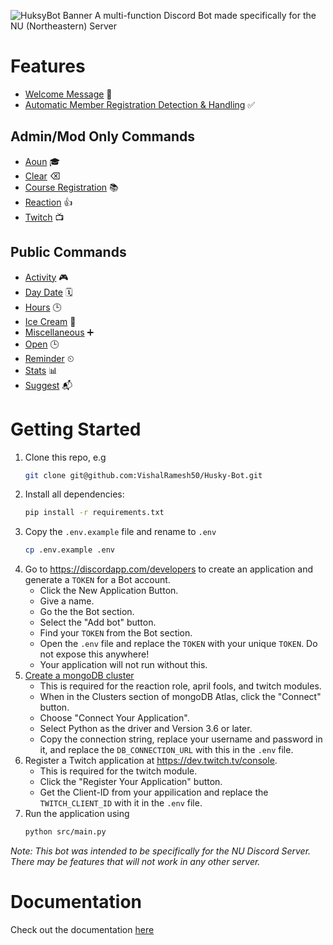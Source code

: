 ![HuksyBot Banner](https://i.imgur.com/7obLnAa.png)
A multi-function Discord Bot made specifically for the NU (Northeastern) Server

# Features

- [Welcome Message](docs/DOCUMENTATION.md#welcome-message) 🎉
- [Automatic Member Registration Detection & Handling](docs/DOCUMENTATION.md#auto-member-registration-detection-and-handling) ✅

## Admin/Mod Only Commands

- [Aoun](docs/DOCUMENTATION.md#aoun) 🎓
- [Clear](docs/DOCUMENTATION.md#clear) ⌫
- [Course Registration](docs/DOCUMENTATION.md#course-registration) 📚
- [Reaction](docs/DOCUMENTATION.md#reaction) 👍
- [Twitch](docs/DOCUMENTATION.md#twitch) 📺

## Public Commands

- [Activity](docs/DOCUMENTATION.md#activity) 🎮
- [Day Date](docs/DOCUMENTATION.md#day-date) 🗓
- [Hours](docs/DOCUMENTATION.md#hours) 🕒
- [Ice Cream](docs/DOCUMENTATION.md#ice-cream) 🍦
- [Miscellaneous](docs/DOCUMENTATION.md#miscellaneous) ➕
- [Open](docs/DOCUMENTATION.md#open) 🕒
- [Reminder](docs/DOCUMENTATION.md#reminder) ⏲
- [Stats](docs/DOCUMENTATION.md#stats) 📊
- [Suggest](docs/DOCUMENTATION.md#suggest) 📬

# Getting Started

1.  Clone this repo, e.g
    ```sh
    git clone git@github.com:VishalRamesh50/Husky-Bot.git
    ```
2.  Install all dependencies:
    ```sh
    pip install -r requirements.txt
    ```
3.  Copy the `.env.example` file and rename to `.env`
    ```sh
    cp .env.example .env
    ```
4.  Go to https://discordapp.com/developers to create an application and generate a `TOKEN` for a Bot account.
    - Click the New Application Button.
    - Give a name.
    - Go the the Bot section.
    - Select the "Add bot" button.
    - Find your `TOKEN` from the Bot section.
    - Open the `.env` file and replace the `TOKEN` with your unique `TOKEN`. Do not expose this anywhere!
    - Your application will not run without this.
5.  [Create a mongoDB cluster](https://docs.atlas.mongodb.com/tutorial/create-new-cluster/)
    - This is required for the reaction role, april fools, and twitch modules.
    - When in the Clusters section of mongoDB Atlas, click the "Connect" button.
    - Choose "Connect Your Application".
    - Select Python as the driver and Version 3.6 or later.
    - Copy the connection string, replace your username and password in it, and replace the `DB_CONNECTION_URL` with this in the `.env` file.
6.  Register a Twitch application at https://dev.twitch.tv/console.
    - This is required for the twitch module.
    - Click the "Register Your Application" button.
    - Get the Client-ID from your appilication and replace the `TWITCH_CLIENT_ID` with it in the `.env` file.
7.  Run the application using
    ```sh
    python src/main.py
    ```

_Note: This bot was intended to be specifically for the NU Discord Server. There may be features that will not work in any other server._

# Documentation

Check out the documentation [here](docs/DOCUMENTATION.md)
